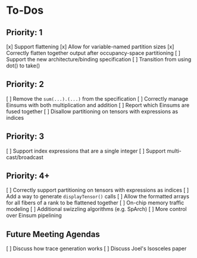 # To-Dos

## Priority: 1

[x] Support flattening
[x] Allow for variable-named partition sizes
[x] Correctly flatten together output after occupancy-space partitioning
[ ] Support the new architecture/binding specification
[ ] Transition from using dot() to take()

## Priority: 2

[ ] Remove the `sum(...).(...)` from the specification
[ ] Correctly manage Einsums with both multiplication and addition
[ ] Report which Einsums are fused together
[ ] Disallow partitioning on tensors with expressions as indices

## Priority: 3

[ ] Support index expressions that are a single integer
[ ] Support multi-cast/broadcast

## Priority: 4+

[ ] Correctly support partitioning on tensors with expressions as indices
[ ] Add a way to generate `displayTensor()` calls
[ ] Allow the formatted arrays for all fibers of a rank to be flattened together
[ ] On-chip memory traffic modeling
[ ] Additional swizzling algorithms (e.g. SpArch)
[ ] More control over Einsum pipelining

## Future Meeting Agendas

[ ] Discuss how trace generation works
[ ] Discuss Joel's Isosceles paper
